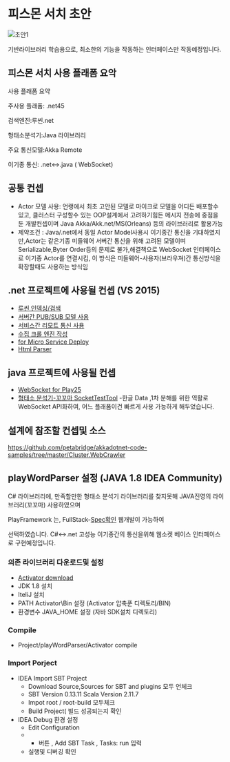 # 피스몬 서치 초안

![초안1](http://psmon.x-y.net/doc/img/basiccomponent.PNG)

기반라이브러리 학습용으로, 최소한의 기능을 작동하는 인터페이스만 작동예정입니다.


## 피스몬 서치 사용 플래폼 요악

사용 플래폼 요약

주사용 플래폼: .net45

검색엔진:루씬.net

형태소분석기:Java 라이브러리

주요 통신모델:Akka Remote

이기종 통신: .net<->.java ( WebSocket)

## 공통 컨셉
* Actor 모델 사용: 언랭에서 최초 고안된 모델로 마이크로 모델을 어디든 배포할수 있고, 클러스터 구성할수 있는 OOP설계에서 고려하기힘든  메시지 전송에 중점을 둔 개발컨셉이며 Java Akka/Akk.net/MS(Orleans) 등의 라이브러리로 활용가능
* 제약조건 : Java/.net에서 동일 Actor Model사용시 이기종간 통신을 기대하였지만,Actor는 같은기종 미들웨어 서버간 통신을 위해 고려된 모델이며 Serializable,Byter Order등의 문제로 불가,해결책으로 WebSocket 인터페이스로 이기종 Actor를 연결시킴, 이 방식은 미들웨어-사용자(브라우져)간 통신방식을 확장할때도 사용하는 방식임


## .net 프로젝트에 사용될 컨셉 (VS 2015)

* [루씬 인덱싱/검색](https://github.com/psmon/psmonSearch/blob/master/psmonSearch/TestLib.cs)
* [서버간 PUB/SUB 모델 사용](https://github.com/psmon/TopicEventBus)
* [서비스간 리모트 통신 사용](https://github.com/psmon/AkkaNetTest)
* [수집 크롤 엔진 작성]( https://github.com/psmon/psmonSearch/tree/master/common/Commands )
* [for Micro Service Deploy](https://topshelf.readthedocs.io/en/latest/index.html)
* [Html Parser](https://htmlagilitypack.codeplex.com/)

## java 프로젝트에 사용될 컨셉

* [WebSocket for Play25](https://github.com/psmon/psmonSearch/commit/8a885c1de1820192cb56c32cc34b41e18f03eefc#diff-911a0f2c3e264e6dd7b2e110349983d5)
* [형태소 분석기-꼬꼬마 SocketTestTool](http://socktest.webnori.com/wstest)
  -한글 Data ,1차 분해를 위한 역활로 WebSocket API화하여, 어느 플래폼이건 빠르게 사용 가능하게 해두었습니다. 

## 설계에 참조할 컨셉및 소스

https://github.com/petabridge/akkadotnet-code-samples/tree/master/Cluster.WebCrawler



## playWordParser 설정 (JAVA 1.8 IDEA Community)

C# 라이브러리에, 만족할만한 형태소 분석기 라이브러리를 찾지못해 JAVA진영의 라이브러리(꼬꼬마) 사용하였으며

PlayFramework 는, FullStack-[Spec확인](https://www.playframework.com/documentation/2.5.x/Tutorials) 웹개발이 가능하여

선택하였습니다.  C#<->.net 고성능 이기종간의 통신을위해 웹소켓 베이스 인터페이스로 구현예정입니다. 


### 의존 라이브러리 다운로드및 설정

* [Activator download](https://downloads.typesafe.com/typesafe-activator/1.3.12/typesafe-activator-1.3.12.zip)
* JDK 1.8 설치
* IteliJ 설치
* PATH Activator\Bin  설정 (Activator 압축푼 디렉토리/BIN)
* 환경변수 JAVA_HOME 설정 (자바 SDK설치 디렉토리) 

### Compile
* Project/playWordParser/Activator compile

### Import Porject
* IDEA Import SBT Project
  - Download Source,Sources for SBT and plugins 모두 언체크
  - SBT Version 0.13.11  Scala Version 2.11.7
  - Impot root / root-build 모두체크
  - Build Project( 빌드 성공되는지 확인
* IDEA Debug 환경 설정
   - Edit Configuration
   - + 버튼 , Add SBT Task , Tasks: run 입력
   - 실행및 디버깅 확인





